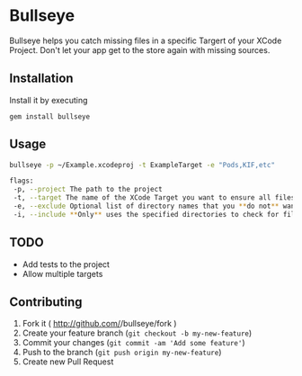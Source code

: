 # Bullseye

Bullseye helps you catch missing files in a specific Targert of your XCode Project. Don't let your app get to the store again with missing sources.

## Installation

Install it by executing

    gem install bullseye

## Usage

```sh
bullseye -p ~/Example.xcodeproj -t ExampleTarget -e "Pods,KIF,etc"

flags:
 -p, --project The path to the project
 -t, --target The name of the XCode Target you want to ensure all files are included in
 -e, --exclude Optional list of directory names that you **do not** want to include when scanning the system for files
 -i, --include **Only** uses the specified directories to check for files that should exist in the target
```

## TODO

- Add tests to the project
- Allow multiple targets

## Contributing

1. Fork it ( http://github.com/<my-github-username>/bullseye/fork )
2. Create your feature branch (`git checkout -b my-new-feature`)
3. Commit your changes (`git commit -am 'Add some feature'`)
4. Push to the branch (`git push origin my-new-feature`)
5. Create new Pull Request
